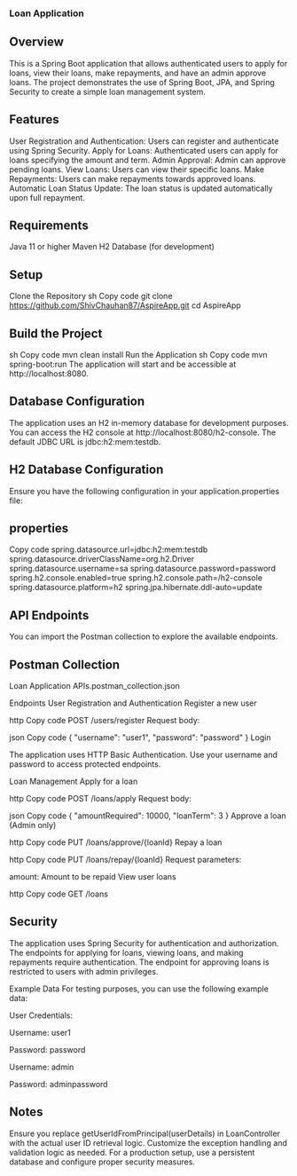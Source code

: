  ### Loan Application
## Overview
This is a Spring Boot application that allows authenticated users to apply for loans, view their loans, make repayments, and have an admin approve loans. The project demonstrates the use of Spring Boot, JPA, and Spring Security to create a simple loan management system.

## Features
User Registration and Authentication: Users can register and authenticate using Spring Security.
Apply for Loans: Authenticated users can apply for loans specifying the amount and term.
Admin Approval: Admin can approve pending loans.
View Loans: Users can view their specific loans.
Make Repayments: Users can make repayments towards approved loans.
Automatic Loan Status Update: The loan status is updated automatically upon full repayment.

## Requirements
Java 11 or higher
Maven
H2 Database (for development)

## Setup
Clone the Repository
sh
Copy code
git clone https://github.com/ShivChauhan87/AspireApp.git
cd AspireApp
## Build the Project
sh
Copy code
mvn clean install
Run the Application
sh
Copy code
mvn spring-boot:run
The application will start and be accessible at http://localhost:8080.

## Database Configuration
The application uses an H2 in-memory database for development purposes. You can access the H2 console at http://localhost:8080/h2-console. The default JDBC URL is jdbc:h2:mem:testdb.

## H2 Database Configuration
Ensure you have the following configuration in your application.properties file:

## properties
Copy code
spring.datasource.url=jdbc:h2:mem:testdb
spring.datasource.driverClassName=org.h2.Driver
spring.datasource.username=sa
spring.datasource.password=password
spring.h2.console.enabled=true
spring.h2.console.path=/h2-console
spring.datasource.platform=h2
spring.jpa.hibernate.ddl-auto=update

## API Endpoints
You can import the Postman collection to explore the available endpoints.

## Postman Collection
Loan Application APIs.postman_collection.json

Endpoints
User Registration and Authentication
Register a new user

http
Copy code
POST /users/register
Request body:

json
Copy code
{
    "username": "user1",
    "password": "password"
}
Login

The application uses HTTP Basic Authentication. Use your username and password to access protected endpoints.

Loan Management
Apply for a loan

http
Copy code
POST /loans/apply
Request body:

json
Copy code
{
    "amountRequired": 10000,
    "loanTerm": 3
}
Approve a loan (Admin only)

http
Copy code
PUT /loans/approve/{loanId}
Repay a loan

http
Copy code
PUT /loans/repay/{loanId}
Request parameters:

amount: Amount to be repaid
View user loans

http
Copy code
GET /loans

## Security
The application uses Spring Security for authentication and authorization. The endpoints for applying for loans, viewing loans, and making repayments require authentication. The endpoint for approving loans is restricted to users with admin privileges.

Example Data
For testing purposes, you can use the following example data:

User Credentials:

Username: user1

Password: password

Username: admin

Password: adminpassword

## Notes
Ensure you replace getUserIdFromPrincipal(userDetails) in LoanController with the actual user ID retrieval logic.
Customize the exception handling and validation logic as needed.
For a production setup, use a persistent database and configure proper security measures.
